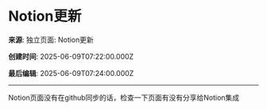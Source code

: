 # Notion更新

**来源**: 独立页面: Notion更新

**创建时间**: 2025-06-09T07:22:00.000Z

**最后编辑**: 2025-06-09T07:24:00.000Z

---

Notion页面没有在github同步的话，检查一下页面有没有分享给Notion集成



